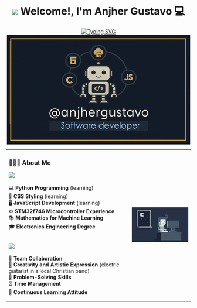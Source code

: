 <h1 align="center"> <img src="https://media.giphy.com/media/hvRJCLFzcasrR4ia7z/giphy.gif" width="35"> Welcome!, I'm Anjher Gustavo 💻 </h1> 
<p align="center">
<p align="center"> <a href="https://git.io/typing-svg"><img src="https://readme-typing-svg.demolab.com?font=Fira+Code&duration=3000&pause=1500&color=c7ac60&random=true&width=435&lines=Electronic+Engineer;Specializing+in+Machine+Learning;Full-stack+developer+in+progress..." alt="Typing SVG" /></a> <br>

<img src="https://github.com/anjhergustavo/anjhergustavo/blob/main/profesional%201.jpg?raw=true" width="500" height="300" align="center"/>
<!--
Second section, about me and image
-->


<table>
<tr>
<td>

### 👨🏻‍💻 About Me

<img src="https://img.shields.io/badge/Hard%20Skills-%F0%9F%92%BB-c7ac60?style=for-the-badge"/>  

💻 **Python Programming** (learning)  
🎨 **CSS Styling** (learning)  
🖥️ **JavaScript Development** (learning)  
⚙️ **STM32f746 Microcontroller Experience**  
📚 **Mathematics for Machine Learning**  
🎓 **Electronics Engineering Degree**  

<br>

<img src="https://img.shields.io/badge/Soft%20Skills-%F0%9F%A4%9D-88b0d6?style=for-the-badge"/>  

🤝 **Team Collaboration**  
🎸 **Creativity and Artistic Expression** (electric guitarist in a local Christian band)  
🧠 **Problem-Solving Skills**  
⏳ **Time Management**  
🚀 **Continuous Learning Attitude**  

</td>
<td>

<img src="https://raw.githubusercontent.com/AVS1508/AVS1508/master/assets/Night-Coding.gif" width="300"/>

</td>
</tr>
</table>

<!--

<table>
<tr>
<td>

### 👨🏻‍💻 About Me

<img src="https://img.shields.io/badge/Hard%20Skills-%F0%9F%92%BB-c7ac60?style=for-the-badge"/>  

💻 **Python Programming**  (learning)  
🎨 **CSS Styling** (learning)  
🖥️ **JavaScript Development** (learning)  
⚙️ **STM32f746 Microcontroller Experience**  
📚 **Mathematics for Machine Learning**  
🎓 **Electronics Engineering Degree**  

<br>

<img src="https://img.shields.io/badge/Soft%20Skills-%F0%9F%A4%9D-88b0d6?style=for-the-badge"/>  

🤝 **Team Collaboration**  
🎸 **Creativity and Artistic Expression** (electric guitarist in a local Christian band)  
🧠 **Problem-Solving Skills**  
⏳ **Time Management**  
🚀 **Continuous Learning Attitude**

</td>
<td>

<img alt="Night Coding" src="https://raw.githubusercontent.com/AVS1508/AVS1508/master/assets/Night-Coding.gif" align="right"/>

</td>
</tr>
</table>
-->

<!--
This first part was taken from https://readme-typing-svg.demolab.com/
-->



<!--
Commentary section
-->

